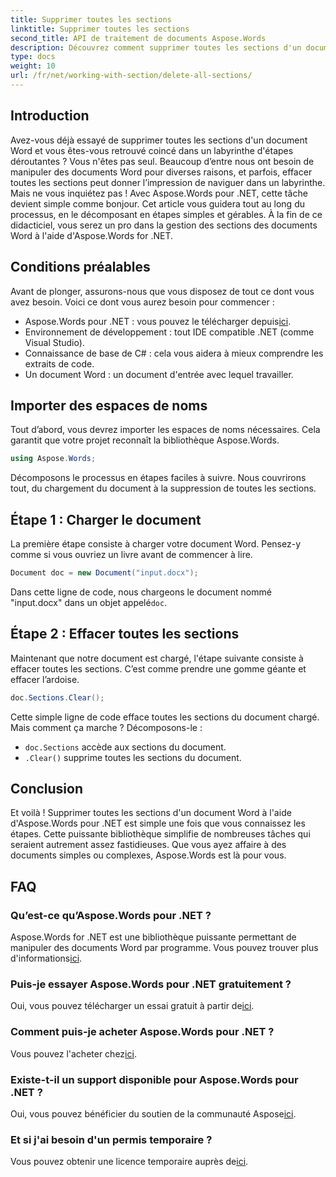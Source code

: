 ```yaml
---
title: Supprimer toutes les sections
linktitle: Supprimer toutes les sections
second_title: API de traitement de documents Aspose.Words
description: Découvrez comment supprimer toutes les sections d'un document Word à l'aide d'Aspose.Words for .NET avec ce guide étape par étape facile à suivre.
type: docs
weight: 10
url: /fr/net/working-with-section/delete-all-sections/
---
```

## Introduction

Avez-vous déjà essayé de supprimer toutes les sections d'un document Word et vous êtes-vous retrouvé coincé dans un labyrinthe d'étapes déroutantes ? Vous n'êtes pas seul. Beaucoup d’entre nous ont besoin de manipuler des documents Word pour diverses raisons, et parfois, effacer toutes les sections peut donner l’impression de naviguer dans un labyrinthe. Mais ne vous inquiétez pas ! Avec Aspose.Words pour .NET, cette tâche devient simple comme bonjour. Cet article vous guidera tout au long du processus, en le décomposant en étapes simples et gérables. À la fin de ce didacticiel, vous serez un pro dans la gestion des sections des documents Word à l'aide d'Aspose.Words for .NET.

## Conditions préalables

Avant de plonger, assurons-nous que vous disposez de tout ce dont vous avez besoin. Voici ce dont vous aurez besoin pour commencer :

-  Aspose.Words pour .NET : vous pouvez le télécharger depuis[ici](https://releases.aspose.com/words/net/).
- Environnement de développement : tout IDE compatible .NET (comme Visual Studio).
- Connaissance de base de C# : cela vous aidera à mieux comprendre les extraits de code.
- Un document Word : un document d'entrée avec lequel travailler.

## Importer des espaces de noms

Tout d’abord, vous devrez importer les espaces de noms nécessaires. Cela garantit que votre projet reconnaît la bibliothèque Aspose.Words.

```csharp
using Aspose.Words;
```

Décomposons le processus en étapes faciles à suivre. Nous couvrirons tout, du chargement du document à la suppression de toutes les sections.

## Étape 1 : Charger le document

La première étape consiste à charger votre document Word. Pensez-y comme si vous ouvriez un livre avant de commencer à lire.

```csharp
Document doc = new Document("input.docx");
```

 Dans cette ligne de code, nous chargeons le document nommé "input.docx" dans un objet appelé`doc`.

## Étape 2 : Effacer toutes les sections

Maintenant que notre document est chargé, l'étape suivante consiste à effacer toutes les sections. C’est comme prendre une gomme géante et effacer l’ardoise.

```csharp
doc.Sections.Clear();
```

Cette simple ligne de code efface toutes les sections du document chargé. Mais comment ça marche ? Décomposons-le :

- `doc.Sections` accède aux sections du document.
- `.Clear()` supprime toutes les sections du document.

## Conclusion

Et voilà ! Supprimer toutes les sections d'un document Word à l'aide d'Aspose.Words pour .NET est simple une fois que vous connaissez les étapes. Cette puissante bibliothèque simplifie de nombreuses tâches qui seraient autrement assez fastidieuses. Que vous ayez affaire à des documents simples ou complexes, Aspose.Words est là pour vous. 

## FAQ

### Qu’est-ce qu’Aspose.Words pour .NET ?
 Aspose.Words for .NET est une bibliothèque puissante permettant de manipuler des documents Word par programme. Vous pouvez trouver plus d'informations[ici](https://reference.aspose.com/words/net/).

### Puis-je essayer Aspose.Words pour .NET gratuitement ?
 Oui, vous pouvez télécharger un essai gratuit à partir de[ici](https://releases.aspose.com/).

### Comment puis-je acheter Aspose.Words pour .NET ?
 Vous pouvez l'acheter chez[ici](https://purchase.aspose.com/buy).

### Existe-t-il un support disponible pour Aspose.Words pour .NET ?
Oui, vous pouvez bénéficier du soutien de la communauté Aspose[ici](https://forum.aspose.com/c/words/8).

### Et si j'ai besoin d'un permis temporaire ?
 Vous pouvez obtenir une licence temporaire auprès de[ici](https://purchase.aspose.com/temporary-license/).